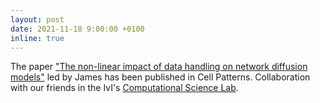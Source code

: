 ```yaml
---
layout: post
date: 2021-11-18 9:00:00 +0100
inline: true
---
```


The paper ["The non-linear impact of data handling on network diffusion models"](http://doi.org/10.1016/j.patter.2021.100397) led by James has been published in Cell Patterns. Collaboration with our friends in the IvI's [Computational Science Lab](https://uva.computationalscience.nl). 